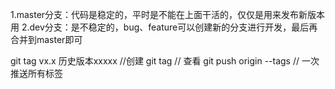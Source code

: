 1.master分支：代码是稳定的，平时是不能在上面干活的，仅仅是用来发布新版本用
2.dev分支：是不稳定的，bug、feature可以创建新的分支进行开发，最后再合并到master即可


git tag vx.x 历史版本xxxxx //创建
git tag // 查看
git push origin --tags // 一次推送所有标签